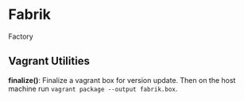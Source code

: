 # Fabrik
Factory

## Vagrant Utilities
**finalize()**: Finalize a vagrant box for version update. Then on the host machine run `vagrant package --output fabrik.box`.

